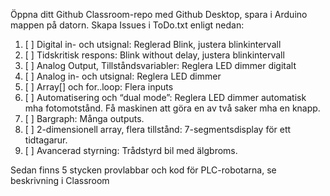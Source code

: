 
Öppna ditt Github Classroom-repo med Github Desktop, spara i Arduino mappen på datorn.
Skapa Issues i ToDo.txt enligt nedan:

1. [ ] Digital in- och utsignal: Reglerad Blink, justera blinkintervall	
2. [ ] Tidskritisk respons: Blink without delay, justera blinkintervall	
3. [ ] Analog Output, Tillståndsvariabler: Reglera LED dimmer digitalt	
4. [ ] Analog in- och utsignal: Reglera LED dimmer	
5. [ ] Array[] och for..loop: Flera inputs	
6. [ ] Automatisering och “dual mode”: Reglera LED dimmer automatisk mha fotomotstånd. Få maskinen att göra en av två saker mha en knapp.	
7. [ ] Bargraph: Många outputs.	
8. [ ] 2-dimensionell array, flera tillstånd: 7-segmentsdisplay för ett tidtagarur.	
9. [ ] Avancerad styrning: Trådstyrd bil med älgbroms.

Sedan finns 5 stycken provlabbar och kod för PLC-robotarna, se beskrivning i Classroom 
